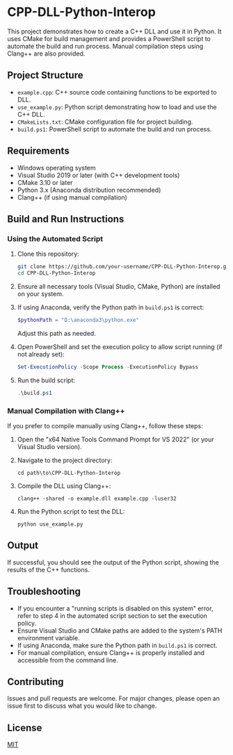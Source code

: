 # CPP-DLL-Python-Interop

This project demonstrates how to create a C++ DLL and use it in Python. It uses CMake for build management and provides a PowerShell script to automate the build and run process. Manual compilation steps using Clang++ are also provided.

## Project Structure

- `example.cpp`: C++ source code containing functions to be exported to DLL.
- `use_example.py`: Python script demonstrating how to load and use the C++ DLL.
- `CMakeLists.txt`: CMake configuration file for project building.
- `build.ps1`: PowerShell script to automate the build and run process.

## Requirements

- Windows operating system
- Visual Studio 2019 or later (with C++ development tools)
- CMake 3.10 or later
- Python 3.x (Anaconda distribution recommended)
- Clang++ (if using manual compilation)

## Build and Run Instructions

### Using the Automated Script

1. Clone this repository:
   ```bash
   git clone https://github.com/your-username/CPP-DLL-Python-Interop.git
   cd CPP-DLL-Python-Interop
   ```

2. Ensure all necessary tools (Visual Studio, CMake, Python) are installed on your system.

3. If using Anaconda, verify the Python path in `build.ps1` is correct:
   ```powershell
   $pythonPath = "D:\anaconda3\python.exe"
   ```
   Adjust this path as needed.

4. Open PowerShell and set the execution policy to allow script running (if not already set):
   ```powershell
   Set-ExecutionPolicy -Scope Process -ExecutionPolicy Bypass
   ```

5. Run the build script:
   ```powershell
   .\build.ps1
   ```

### Manual Compilation with Clang++

If you prefer to compile manually using Clang++, follow these steps:

1. Open the "x64 Native Tools Command Prompt for VS 2022" (or your Visual Studio version).

2. Navigate to the project directory:
   ```
   cd path\to\CPP-DLL-Python-Interop
   ```

3. Compile the DLL using Clang++:
   ```
   clang++ -shared -o example.dll example.cpp -luser32
   ```

4. Run the Python script to test the DLL:
   ```
   python use_example.py
   ```

## Output

If successful, you should see the output of the Python script, showing the results of the C++ functions.

## Troubleshooting

- If you encounter a "running scripts is disabled on this system" error, refer to step 4 in the automated script section to set the execution policy.
- Ensure Visual Studio and CMake paths are added to the system's PATH environment variable.
- If using Anaconda, make sure the Python path in `build.ps1` is correct.
- For manual compilation, ensure Clang++ is properly installed and accessible from the command line.

## Contributing

Issues and pull requests are welcome. For major changes, please open an issue first to discuss what you would like to change.

## License

[MIT](https://choosealicense.com/licenses/mit/)